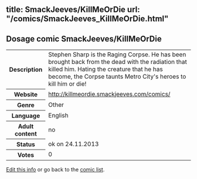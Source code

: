 title: SmackJeeves/KillMeOrDie
url: "/comics/SmackJeeves_KillMeOrDie.html"
---
Dosage comic SmackJeeves/KillMeOrDie
-----------------------------------------

<p id="msg"></p>
<script type="text/javascript">
if (window.location.search === '?edit_info_mail=sent_ok') {
  var elem = document.getElementById("msg");
  elem.innerHTML = 'Edited information sucessfully sent for review, which is usually done daily. Thanks!';
  elem.className = 'ok';
}
</script>
<table class="comicinfo">
<tr>
<th>Description</th><td>Stephen Sharp is the Raging Corpse. He has been brought back from the dead with the radiation that killed him. Hating the creature that he has become, the Corpse taunts Metro City's heroes to kill him or die!</td>
</tr>
<tr>
<th>Website</th><td><a href="http://killmeordie.smackjeeves.com/comics/">http://killmeordie.smackjeeves.com/comics/</a></td>
</tr>
<tr>
<th>Genre</th><td>Other</td>
</tr>
<tr>
<th>Language</th><td>English</td>
</tr>
<tr>
<th>Adult content</th><td>no</td>
</tr>
<tr>
<th>Status</th><td>ok on 24.11.2013</td>
</tr>
<tr>
<th>Votes</th><td>0</td>
</tr>
</table>

[Edit this info](SmackJeeves_KillMeOrDie_edit.html) or go back to the [comic list](../comic-index.html).
